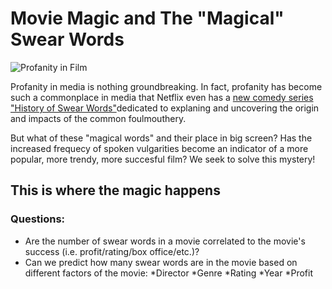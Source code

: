 # Movie Magic and The "Magical" Swear Words
![Profanity in Film](https://nofilmschool.com/sites/default/files/styles/article_1500/public/wow.jpg?itok=6r6h97Z1)

Profanity in media is nothing groundbreaking. In fact, profanity has become such a commonplace in media that Netflix even has a [new comedy series "History of Swear Words"](https://www.netflix.com/title/81305757)dedicated to explaning and uncovering the origin and impacts of the common foulmouthery. 

But what of these "magical words" and their place in big screen? Has the increased frequecy of spoken vulgarities become an indicator of a more popular, more trendy, more succesful film? We seek to solve this mystery!

## This is where the magic happens

### Questions:
* Are the number of swear words in a movie correlated to the movie's success (i.e. profit/rating/box office/etc.)?
* Can we predict how many swear words are in the movie based on different factors of the movie:
  *Director
  *Genre
  *Rating
  *Year
  *Profit


